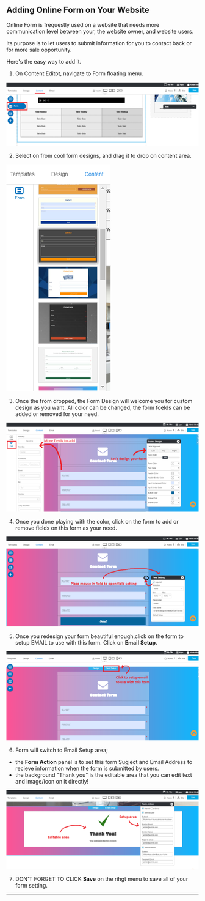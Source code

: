 ## Adding Online Form on Your Website

Online Form is frequestly used on a website that needs more communication level between your, the website owner, and website users. 

Its purpose is to let users to submit information for you to contact back or for more sale opportunity.

Here's the easy way to add it.

1. On Content Editot, navigate to Form floating menu.

![image](images/form1.png)

2. Select on from cool form designs, and drag it to drop on content area.

![image](images/form2.png)

3. Once the from dropped, the Form Design will welcome you for custom design as you want. All color can be changed, the form foelds can be added or removed for your need.

![image](images/form3.png)

4. Once you done playing with the color, click on the form to add or remove fields on this form as your need.

![image](images/form6.png)

5. Once you redesign your form beautiful enough,click on the form to setup EMAIL to use with this form. Click on **Email Setup**.

![image](images/form4.png)

6. Form will switch to Email Setup area;

- the **Form Action** panel is to set this form Sugject and Email Address to recieve information when the form is submitted by users.
- the background "Thank you" is the editable area that you can edit text and image/icon on it directly!

![image](images/form5.png)

7. DON'T FORGET TO CLICK **Save** on the rihgt menu to save all of your form setting.

---------------------------------------------------------------------------

